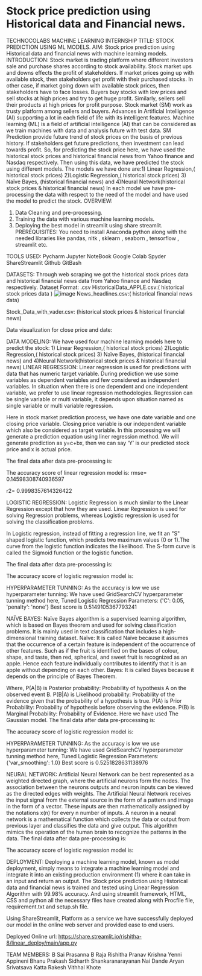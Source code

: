 # Stock price prediction using Historical data and Financial news.
TECHNOCOLABS MACHINE LEARNING INTERNSHIP
TITLE:
STOCK PREDICTION USING ML MODELS.
AIM:
Stock price prediction using Historical data and financial news with machine learning models.
INTRODUCTION:
Stock market is trading platform where different investors sale and purchase shares according to stock availability. Stock market ups and downs effects the profit of stakeholders. If market prices going up with available stock, then stakeholders get profit with their purchased stocks. In other case, if market going down with available stock prices, then stakeholders have to face losses. Buyers buy stocks with low prices and sell stocks at high prices and try to get huge profit. Similarly, sellers sell their products at high prices for profit purpose. Stock market (SM) work as trusty platform among sellers and buyers. Advances in Artificial Intelligence (AI) supporting a lot in each field of life with its intelligent features.  Machine learning (ML) is a field of artificial intelligence (AI) that can be considered as we train machines with data and analysis future with test data. SM Prediction provide future trend of stock prices on the basis of previous history. If stakeholders get future predictions, then investment can lead  towards profit. So, for predicting the stock price here, we have used the historical stock prices and historical financial news from Yahoo finance and Nasdaq respectively. Then using this data, we have predicted the stock using different models. The models we have done are:1) Linear Regression,( historical stock prices)
       2)Logistic Regression,( historical stock prices)
       3) Naïve Bayes, (historical financial news)   and
       4)Neural Network(historical stock prices & historical financial news)
In each model we have pre-processing the data with respect to the need of the model and have used the model to predict the stock.
OVERVIEW:
1)	Data Cleaning and pre-processing.
2)	Training the data with various machine learning models.
3)	 Deploying the best model in streamlit using share streamlit.
PREREQUISITES:
You need to install Anaconda python along with the needed libraries like pandas, nltk , sklearn , seaborn , tensorflow , streamlit etc.

TOOLS USED:
Pycharm
Jupyter NoteBook
Google Colab
Spyder
ShareStreamlit
Github
GitBash

DATASETS:
Through web scraping we got the historical stock prices data  and historical financial news data from Yahoo finance and Nasdaq respectively.
Dataset Format: .csv
HistoricalData_APPLE.csv:( historical stock prices data  )
 ![image](https://user-images.githubusercontent.com/79561409/125925099-a557df50-836b-405b-abc6-a00e8abcca0e.png)
News_headlines.csv:( historical financial news data)
 

Stock_Data_with_vader.csv: (historical stock prices & historical financial news)

 

Data visualization for close price and date: 
 

DATA MODELING:
We have used four machine learning models here to predict the stock:
                  1) Linear Regression,( historical stock prices)
                  2)Logistic Regression,( historical stock prices)
                  3) Naïve Bayes, (historical financial news)   and
                  4)Neural Network(historical stock prices & historical financial news)
LINEAR REGRESSION:
Linear regression is used for predictions with data that has numeric target variable. During prediction we use some variables as dependent variables and few considered as independent variables. In situation when there is one dependent and one independent variable, we prefer to use linear regression methodologies. Regression can be single variable or multi variable, it depends upon situation named as single variable or multi variable regression.
 
Here in stock market prediction process, we have one date variable and one closing price variable. Closing price variable is our independent variable which also be considered as target variable. In this processing we will generate a prediction equation using liner regression method. We will generate prediction as y=c+bx, then we can say ‘Y’ is our predicted stock price and x is actual price.

The final data after data pre-processing is:
 

The accuracy score of linear regression model is:
rmse= 0.14598308740936597

r2= 0.9998357614326422
 

 
LOGISTIC REGRESSION:
Logistic Regression is much similar to the Linear Regression except that how they are used. Linear Regression is used for solving Regression problems, whereas Logistic regression is used for solving the classification problems.
 
 In Logistic regression, instead of fitting a regression line, we fit an "S" shaped logistic function, which predicts two maximum values (0 or 1).The curve from the logistic function indicates the likelihood. The S-form curve is called the Sigmoid function or the logistic function.
 
The final data after data pre-processing is:
 
The accuracy score of logistic regression model is:
 
HYPERPARAMETER TUNNING:
As the accuracy is low we use hyperparameter tunning:
We have used GridSearchCV hyperparameter tunning method here,
Tuned Logistic Regression Parameters: {'C': 0.05, 'penalty': 'none'}
Best score is 0.5149105367793241


NAÏVE BAYES:
Naïve Bayes algorithm is a supervised learning algorithm, which is based on Bayes theorem and used for solving classification problems. It is mainly used in text classification that includes a high-dimensional training dataset.
Naïve: It is called Naïve because it assumes that the occurrence of a certain feature is independent of the occurrence of other features. Such as if the fruit is identified on the bases of colour, shape, and taste, then red, spherical, and sweet fruit is recognized as an apple. Hence each feature individually contributes to identify that it is an apple without depending on each other. 
Bayes: It is called Bayes because it depends on the principle of Bayes Theorem. 
 
Where,
P(A|B) is Posterior probability: Probability of hypothesis A on the observed event B.
P(B|A) is Likelihood probability: Probability of the evidence given that the probability of a hypothesis is true.
P(A) is Prior Probability: Probability of hypothesis before observing the evidence.
P(B) is Marginal Probability: Probability of Evidence.
Here we have used The Gaussian model.
The final data after data pre-processing is:
 
The accuracy score of logistic regression model is:
 
HYPERPARAMETER TUNNING:
As the accuracy is low we use hyperparameter tunning:
We have used GridSearchCV hyperparameter tunning method here,
Tuned Logistic Regression Parameters: {'var_smoothing': 1.0}
Best score is 0.5251828631138976

NEURAL NETWORK:
Artificial Neural Network can be best represented as a weighted directed graph, where the artificial neurons form the nodes. The association between the neurons outputs and neuron inputs can be viewed as the directed edges with weights. The Artificial Neural Network receives the input signal from the external source in the form of a pattern and image in the form of a vector. These inputs are then mathematically assigned by the notations x(n) for every n number of inputs. A neuron in a neural network is a mathematical function which collects the data or output from previous layer and classifies the data and give output. This algorithm mimics the operation of the human brain to recognize the patterns in the data.
The final data after data pre-processing is:
 
The accuracy score of logistic regression model is:
 
 
DEPLOYMENT:
Deploying a machine learning model, known as model deployment, simply means to integrate a machine learning model and integrate it into an existing production environment (1) where it can take in an input and return an
output.
The Stock price prediction using Historical data and financial news is trained and tested using Linear Regression Algorithm with 99.98% accuracy. And using streamlit framework, HTML, CSS and python all the necessary files have created along with Procfile file, requirement.txt and setup.sh file.

Using ShareStreamlit, Platform as a service we have successfully deployed our model in the online web server and provided ease to end users.

Deployed Online url:  https://share.streamlit.io/rishitha-8/linear_deploy/main/app.py

 

TEAM MEMBERS:
B Sai Prasanna
B Raja Rishitha
Pranav Krishna Yenni
Appineni Bhanu Prakash 
Sidharth Shankaranarayanan Nai
Dande Aryan Srivatsava
Katta Rakesh
Vithhal Khote

